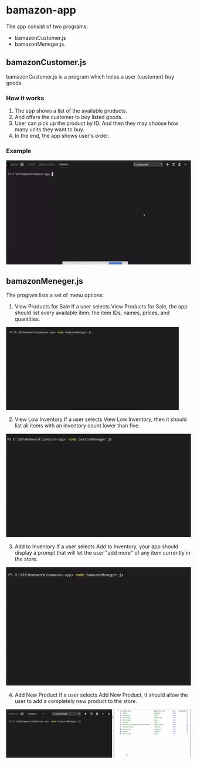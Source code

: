 # bamazon-app

The app consist of two programs: 
* bamazonCustomer.js 
* bamazonMeneger.js.

## bamazonCustomer.js
bamazonCustomer.js is a program which helps a user (customer) buy goods.

### How it works
1. The app shows a list of the available products.
2. And offers the customer to buy listed goods.
3. User can pick up the product by ID. And then they may choose how many units they want to buy.
4. In the end, the app shows user's order.

### Example

![bamazonCustomer.js](gifs/1.gif)

## bamazonMeneger.js

The program lists a set of menu options:
1. View Products for Sale
If a user selects View Products for Sale, the app should list every available item: the item IDs, names, prices, and quantities.

![view products](gifs/2-view.gif)

2. View Low Inventory
If a user selects View Low Inventory, then it should list all items with an inventory count lower than five.

![view products](gifs/3-lowInventory.gif)

3. Add to Inventory
If a user selects Add to Inventory, your app should display a prompt that will let the user "add more" of any item currently in the store.

![add to Inventory](gifs/4-addInventory.gif)

4. Add New Product
If a user selects Add New Product, it should allow the user to add a completely new product to the store.

![add new product](gifs/5-addNew.gif)




